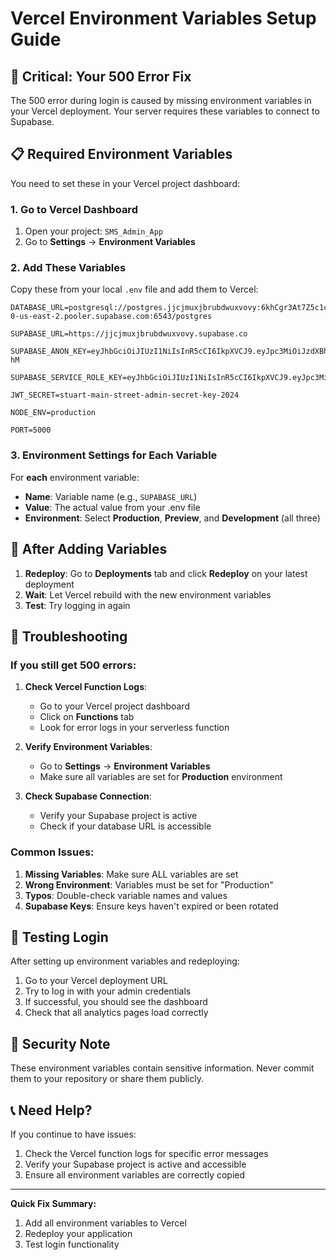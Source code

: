 # Vercel Environment Variables Setup Guide

## 🚨 Critical: Your 500 Error Fix

The 500 error during login is caused by missing environment variables in your Vercel deployment. Your server requires these variables to connect to Supabase.

## 📋 Required Environment Variables

You need to set these in your Vercel project dashboard:

### 1. Go to Vercel Dashboard

1. Open your project: `SMS_Admin_App`
2. Go to **Settings** → **Environment Variables**

### 2. Add These Variables

Copy these from your local `.env` file and add them to Vercel:

```env
DATABASE_URL=postgresql://postgres.jjcjmuxjbrubdwuxvovy:6khCgr3At7Z5c1cs@aws-0-us-east-2.pooler.supabase.com:6543/postgres

SUPABASE_URL=https://jjcjmuxjbrubdwuxvovy.supabase.co

SUPABASE_ANON_KEY=eyJhbGciOiJIUzI1NiIsInR5cCI6IkpXVCJ9.eyJpc3MiOiJzdXBhYmFzZSIsInJlZiI6ImpqY2ptdXhqYnJ1YmR3dXh2b3Z5Iiwicm9sZSI6ImFub24iLCJpYXQiOjE3NTMyMjgxOTYsImV4cCI6MjA2ODgwNDE5Nn0.Ey1T5AcpboW67_qz_KOuXqGQKDzPVpQNk6_F1exS-hM

SUPABASE_SERVICE_ROLE_KEY=eyJhbGciOiJIUzI1NiIsInR5cCI6IkpXVCJ9.eyJpc3MiOiJzdXBhYmFzZSIsInJlZiI6ImpqY2ptdXhqYnJ1YmR3dXh2b3Z5Iiwicm9sZSI6InNlcnZpY2Vfcm9sZSIsImlhdCI6MTc1MzIyODE5NiwiZXhwIjoyMDY4ODA0MTk2fQ.SuyHfGOdaGjPriMx0x1RbbEmMoKS7JuqVbSa8m__1Lg

JWT_SECRET=stuart-main-street-admin-secret-key-2024

NODE_ENV=production

PORT=5000
```

### 3. Environment Settings for Each Variable

For **each** environment variable:

- **Name**: Variable name (e.g., `SUPABASE_URL`)
- **Value**: The actual value from your .env file
- **Environment**: Select **Production**, **Preview**, and **Development** (all three)

## 🔄 After Adding Variables

1. **Redeploy**: Go to **Deployments** tab and click **Redeploy** on your latest deployment
2. **Wait**: Let Vercel rebuild with the new environment variables
3. **Test**: Try logging in again

## 🐛 Troubleshooting

### If you still get 500 errors:

1. **Check Vercel Function Logs**:

   - Go to your Vercel project dashboard
   - Click on **Functions** tab
   - Look for error logs in your serverless function

2. **Verify Environment Variables**:

   - Go to **Settings** → **Environment Variables**
   - Make sure all variables are set for **Production** environment

3. **Check Supabase Connection**:
   - Verify your Supabase project is active
   - Check if your database URL is accessible

### Common Issues:

1. **Missing Variables**: Make sure ALL variables are set
2. **Wrong Environment**: Variables must be set for "Production"
3. **Typos**: Double-check variable names and values
4. **Supabase Keys**: Ensure keys haven't expired or been rotated

## 📱 Testing Login

After setting up environment variables and redeploying:

1. Go to your Vercel deployment URL
2. Try to log in with your admin credentials
3. If successful, you should see the dashboard
4. Check that all analytics pages load correctly

## 🔐 Security Note

These environment variables contain sensitive information. Never commit them to your repository or share them publicly.

## 📞 Need Help?

If you continue to have issues:

1. Check the Vercel function logs for specific error messages
2. Verify your Supabase project is active and accessible
3. Ensure all environment variables are correctly copied

---

**Quick Fix Summary:**

1. Add all environment variables to Vercel
2. Redeploy your application
3. Test login functionality
